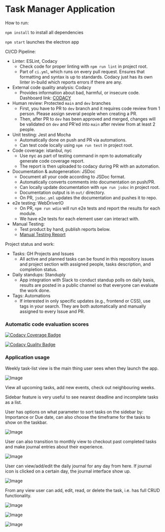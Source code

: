 # Task Manager Application

How to run:

`npm install` to install all dependencies

`npm start` launches the electron app

CI/CD Pipeline:

- Linter: ESLint, Codacy
  - Check code for proper linting with `npm run lint` in project root.
  - Part of `ci.yml`, which runs on every pull request. Ensures that formatting and syntax is up to standards. Codacy just has its own linter in-build which reports errors if there are any.
- External code quality analysis: Codacy
  - Provides information about bad, harmful, or insecure code. Dashboard link: [CODACY](https://app.codacy.com/gh/cse110-sp24-group16/cse110-sp24-group16/dashboard)
- Human review: Protected `main` and `dev` branches
  - First, you have to PR to `dev` branch and it requires code review from 1 person. Please assign several people when creating a PR.
  - Then, after PR to `dev` has been approved and merged, changes will be validated on `dev` and PR'ed into `main` after review from at least 2 people.
- Unit testing: Jest and Mocha
  - Automatically done on push and PR via automations.
  - Can test code locally using `npm run test` in project root.
- Code coverage: istanbul, nyc
  - Use nyc as part of testing command in npm to automatically generate code coverage report.
  - The report is then uploaded to codacy during PR with an automation.
- Documentation & autogeneration: JSDoc
  - Document all your code according to JSDoc format.
  - Automatically converts comments into documentation on push/PR.
  - Can locally update documentation with `npm run jsdoc` in project root.
  - Documentation output is in `out/` directory.
  - On PR, `jsdoc.yml` updates the documentation and pushes it to repo.
- e2e testing: WebDriverIO
  - On PR, `npm run wdio` will run e2e tests and report the results for each module.
  - We have e2e tests for each element user can interact with.
- Manual Testing:
  - Test product by hand, publish reports below.
  - [Manual Testing Report](./source/__tests__/060824-Manual-Testing-Report.md)

Project status and work:

- Tasks: GH Projects and Issues
  - All active and planned tasks can be found in this repository issues and project section with assigned people, tasks description, and completion status.
- Daily standups: Standuply
  - App integration with Slack to conduct standup polls on daily basis, results are posted in a public channel so that everyone can evaluate the work done.
- Tags: Automations
  - If interested in only specific updates (e.g., frontend or CSS), use tags in your search. They are both automatically and manually assigned to every Issue and PR.

### Automatic code evaluation scores

[![Codacy Coverage Badge](https://app.codacy.com/project/badge/Coverage/a35b12c515d74f70811350a600bf47b3)](https://app.codacy.com/gh/cse110-sp24-group16/cse110-sp24-group16/dashboard?utm_source=gh&utm_medium=referral&utm_content=&utm_campaign=Badge_coverage)

[![Codacy Quality Badge](https://app.codacy.com/project/badge/Grade/a35b12c515d74f70811350a600bf47b3)](https://app.codacy.com/gh/cse110-sp24-group16/cse110-sp24-group16/dashboard?utm_source=gh&utm_medium=referral&utm_content=&utm_campaign=Badge_grade)

### Application usage

Weekly task-list view is the main thing user sees when they launch the app.

![Image](./specs/screenshots/screen-weekly.png)

View all upcoming tasks, add new events, check out neighbouring weeks.

Sidebar feature is very useful to see nearest deadline and incomplete tasks as a list.

User has options on what parameter to sort tasks on the sidebar by: Importance or Due date, can also choose the timeframe for the tasks to show on the taskbar.

![Image](./specs/screenshots/taskbar-sorting-opts.png)

User can also transition to monthly view to checkout past completed tasks and make journal entries about their experience.

![Image](./specs/screenshots/screen-monthly.png)

User can view/add/edit the daily journal for any day from here. If journal icon is clicked on a certain day, the journal interface show up.

![Image](./specs/screenshots/journaling-popup.png)

From any view user can add, edit, read, or delete the task, i.e. has full CRUD functionality.

![Image](./specs/screenshots/create-task.png)

![Image](./specs/screenshots/edit-task.png)

![Image](./specs/screenshots/delete-task.png)

